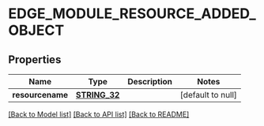 # EDGE_MODULE_RESOURCE_ADDED_OBJECT

## Properties
Name | Type | Description | Notes
------------ | ------------- | ------------- | -------------
**resourcename** | [**STRING_32**](STRING_32.md) |  | [default to null]

[[Back to Model list]](../README.md#documentation-for-models) [[Back to API list]](../README.md#documentation-for-api-endpoints) [[Back to README]](../README.md)


